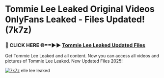 # Tommie Lee Leaked Original Videos 0nlyFans Leaked - Files Updated! (7k7z)

<h3>🔴 CLICK HERE 🌐==►► <a href="https://tinyurl.com/2jnfzry5" rel="nofollow">Tommie Lee Leaked Updated Files</a></h3>

Get Tommie Lee Leaked and all content. Now you can access all videos and pictures of Tommie Lee Leaked. New Updated Files 2025!

[![7k7z](https://i.imgur.com/GyGTBgg.gif)](https://tinyurl.com/2jnfzry5)
elle lee leaked